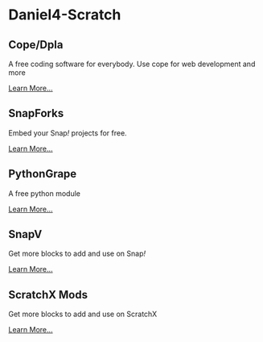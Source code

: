 # Daniel4-Scratch
## Cope/Dpla
A free coding software for everybody. Use cope for web development and more

[Learn More...](https://dpla-s.github.io/about)

## SnapForks
Embed your Snap<em>!</em> projects for free.

[Learn More...](https://snapforks.github.io/)

## PythonGrape
A free python module

[Learn More...](https://github.com/Daniel4-Scratch/PythonGrape)

## SnapV
Get more blocks to add and use on Snap<em>!</em>

[Learn More...](https://github.com/Daniel4-Scratch/SnapV)

## ScratchX Mods
Get more blocks to add and use on ScratchX

[Learn More...](https://github.com/Daniel4-Scratch/ScratchX-Mods)
